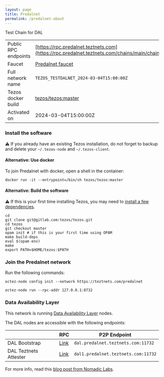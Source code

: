 ```yaml
---
layout: page
title: Predalnet
permalink: /predalnet-about
---
```


Test Chain for DAL

| | |
|-------|---------------------|
| Public RPC endpoints | [https://rpc.predalnet.teztnets.com](https://rpc.predalnet.teztnets.com/chains/main/chain_id)<br/> |
| Faucet | [Predalnet faucet](https://faucet.predalnet.teztnets.com) |
| Full network name | `TEZOS_TESTDALNET_2024-03-04T15:00:00Z` |
| Tezos docker build | [tezos/tezos:master](https://hub.docker.com/r/tezos/tezos/tags?page=1&ordering=last_updated&name=master) |
| Activated on | 2024-03-04T15:00:00Z |





### Install the software

⚠️  If you already have an existing Tezos installation, do not forget to backup and delete your `~/.tezos-node` and `~/.tezos-client`.



#### Alternative: Use docker

To join Predalnet with docker, open a shell in the container:

```
docker run -it --entrypoint=/bin/sh tezos/tezos:master
```

#### Alternative: Build the software

⚠️  If this is your first time installing Tezos, you may need to [install a few dependencies](https://tezos.gitlab.io/introduction/howtoget.html#setting-up-the-development-environment-from-scratch).

```
cd
git clone git@gitlab.com:tezos/tezos.git
cd tezos
git checkout master
opam init # if this is your first time using OPAM
make build-deps
eval $(opam env)
make
export PATH=$HOME/tezos:$PATH
```

### Join the Predalnet network

Run the following commands:

```
octez-node config init --network https://teztnets.com/predalnet

octez-node run --rpc-addr 127.0.0.1:8732
```




### Data Availability Layer

This network is running [Data Availability Layer](https://tezos.gitlab.io/shell/dal.html) nodes.


The DAL nodes are accessible with the following endpoints:

| | RPC | P2P Endpoint |
|------------|---------|--------------|
| DAL Bootstrap | [Link](https://dal-bootstrap-rpc.predalnet.teztnets.com/p2p/gossipsub/scores) | `dal.predalnet.teztnets.com:11732` |
| DAL Teztnets Attester | [Link](https://dal-attester-rpc.predalnet.teztnets.com/p2p/gossipsub/scores) | `dal1.predalnet.teztnets.com:11732` |


For more info, read this [blog post from Nomadic Labs](https://research-development.nomadic-labs.com/data-availability-layer-tezos.html).



